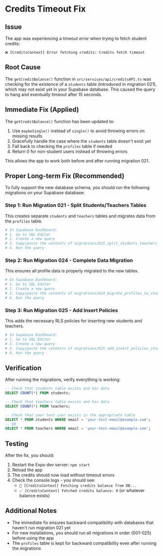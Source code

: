# Credits Timeout Fix

## Issue

The app was experiencing a timeout error when trying to fetch student credits:

```
❌ [CreditsContext] Error fetching credits: Credits fetch timeout
```

## Root Cause

The `getCreditBalance()` function in `src/services/api/creditsAPI.ts` was checking for the existence of a `students` table (introduced in migration 021), which may not exist yet in your Supabase database. This caused the query to hang and eventually timeout after 15 seconds.

## Immediate Fix (Applied)

The `getCreditBalance()` function has been updated to:
1. Use `maybeSingle()` instead of `single()` to avoid throwing errors on missing results
2. Gracefully handle the case where the `students` table doesn't exist yet
3. Fall back to checking the `profiles` table if needed
4. Return 0 for non-student users instead of throwing errors

This allows the app to work both before and after running migration 021.

## Proper Long-term Fix (Recommended)

To fully support the new database schema, you should run the following migrations on your Supabase database:

### Step 1: Run Migration 021 - Split Students/Teachers Tables

This creates separate `students` and `teachers` tables and migrates data from the `profiles` table.

```bash
# In Supabase Dashboard:
# 1. Go to SQL Editor
# 2. Create a new query
# 3. Copy/paste the contents of migrations/021_split_students_teachers_tables.sql
# 4. Run the query
```

### Step 2: Run Migration 024 - Complete Data Migration

This ensures all profile data is properly migrated to the new tables.

```bash
# In Supabase Dashboard:
# 1. Go to SQL Editor
# 2. Create a new query
# 3. Copy/paste the contents of migrations/024_migrate_profiles_to_students_teachers.sql
# 4. Run the query
```

### Step 3: Run Migration 025 - Add Insert Policies

This adds the necessary RLS policies for inserting new students and teachers.

```bash
# In Supabase Dashboard:
# 1. Go to SQL Editor
# 2. Create a new query
# 3. Copy/paste the contents of migrations/025_add_insert_policies_students_teachers.sql
# 4. Run the query
```

## Verification

After running the migrations, verify everything is working:

```sql
-- Check that students table exists and has data
SELECT COUNT(*) FROM students;

-- Check that teachers table exists and has data
SELECT COUNT(*) FROM teachers;

-- Check that your test user exists in the appropriate table
SELECT * FROM students WHERE email = 'your-test-email@example.com';
-- OR
SELECT * FROM teachers WHERE email = 'your-test-email@example.com';
```

## Testing

After the fix, you should:
1. Restart the Expo dev server: `npm start`
2. Reload the app
3. The credits should now load without timeout errors
4. Check the console logs - you should see:
   - `🔵 [CreditsContext] Fetching credits balance from DB...`
   - `✅ [CreditsContext] Fetched credits balance: 0` (or whatever balance exists)

## Additional Notes

- The immediate fix ensures backward compatibility with databases that haven't run migration 021 yet
- For new installations, you should run all migrations in order (001-025) before using the app
- The `profiles` table is kept for backward compatibility even after running the migrations
